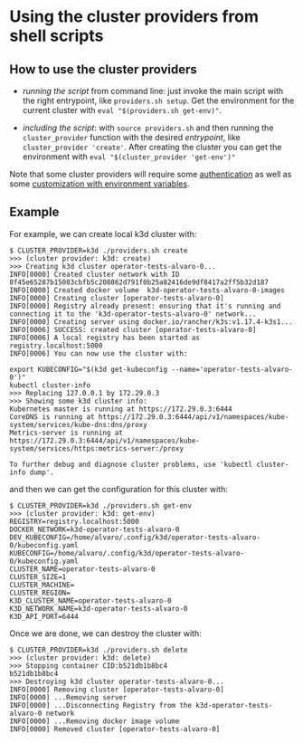 # Using the cluster providers from shell scripts

## How to use the cluster providers

* _running the script_ from command line: just invoke the main script with the right
  entrypoint, like `providers.sh setup`. Get the environment for the current
  cluster with `eval "$(providers.sh get-env)"`.

* _including the script_: with `source providers.sh` and then
  running the `cluster_provider` function with the desired _entrypoint_,
  like `cluster_provider 'create'`. After creating the cluster you can get the
  environment with `eval "$(cluster_provider 'get-env')"`

Note that some cluster providers will require some [authentication](#Authentication)
as well as some [customization with environment variables](#Configuring-the-cluster-with-env-variables).

## Example

For example, we can create local k3d cluster with:

```console
$ CLUSTER_PROVIDER=k3d ./providers.sh create
>>> (cluster provider: k3d: create)
>>> Creating k3d cluster operator-tests-alvaro-0...
INFO[0000] Created cluster network with ID 8f45e65287b15083cbfb5c208862d791f0b25a82416de9df8417a2ff5b32d187
INFO[0000] Created docker volume  k3d-operator-tests-alvaro-0-images
INFO[0000] Creating cluster [operator-tests-alvaro-0]
INFO[0000] Registry already present: ensuring that it's running and connecting it to the 'k3d-operator-tests-alvaro-0' network...
INFO[0000] Creating server using docker.io/rancher/k3s:v1.17.4-k3s1...
INFO[0006] SUCCESS: created cluster [operator-tests-alvaro-0]
INFO[0006] A local registry has been started as registry.localhost:5000
INFO[0006] You can now use the cluster with:

export KUBECONFIG="$(k3d get-kubeconfig --name='operator-tests-alvaro-0')"
kubectl cluster-info
>>> Replacing 127.0.0.1 by 172.29.0.3
>>> Showing some k3d cluster info:
Kubernetes master is running at https://172.29.0.3:6444
CoreDNS is running at https://172.29.0.3:6444/api/v1/namespaces/kube-system/services/kube-dns:dns/proxy
Metrics-server is running at https://172.29.0.3:6444/api/v1/namespaces/kube-system/services/https:metrics-server:/proxy

To further debug and diagnose cluster problems, use 'kubectl cluster-info dump'.
```

and then we can get the configuration for this cluster with:

```console
$ CLUSTER_PROVIDER=k3d ./providers.sh get-env
>>> (cluster provider: k3d: get-env)
REGISTRY=registry.localhost:5000
DOCKER_NETWORK=k3d-operator-tests-alvaro-0
DEV_KUBECONFIG=/home/alvaro/.config/k3d/operator-tests-alvaro-0/kubeconfig.yaml
KUBECONFIG=/home/alvaro/.config/k3d/operator-tests-alvaro-0/kubeconfig.yaml
CLUSTER_NAME=operator-tests-alvaro-0
CLUSTER_SIZE=1
CLUSTER_MACHINE=
CLUSTER_REGION=
K3D_CLUSTER_NAME=operator-tests-alvaro-0
K3D_NETWORK_NAME=k3d-operator-tests-alvaro-0
K3D_API_PORT=6444
```

Once we are done, we can destroy the cluster with:

```console
$ CLUSTER_PROVIDER=k3d ./providers.sh delete
>>> (cluster provider: k3d: delete)
>>> Stopping container CID:b521db1b8bc4
b521db1b8bc4
>>> Destroying k3d cluster operator-tests-alvaro-0...
INFO[0000] Removing cluster [operator-tests-alvaro-0]
INFO[0000] ...Removing server
INFO[0000] ...Disconnecting Registry from the k3d-operator-tests-alvaro-0 network
INFO[0000] ...Removing docker image volume
INFO[0000] Removed cluster [operator-tests-alvaro-0]
```